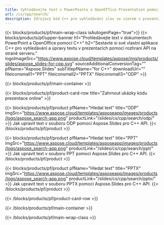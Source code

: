 ```yaml
---
title: Vyhledávejte text v PowerPointu a OpenOffice Presentation pomocí C++
url: /cs/cpp/search/
description: Zdrojový kód C++ pro vyhledávání slov se vzorem v prezentacích PowerPoint a OpenOffice™
---
```


{{< blocks/products/pf/main-wrap-class isAutogenPage="true">}}
{{< blocks/products/pf/upper-banner h1="Prohledávejte text v dokumentech PowerPoint a OpenOffice pomocí C++" h2="Sestavte si své vlastní aplikace C++ pro vyhledávání a úpravy textu v prezentacích pomocí rozhraní API na straně serveru." logoImageSrc="https://www.aspose.cloud/templates/aspose/img/products/slides/aspose_slides-for-cpp.svg" sourceAdditionalConversionTag="" pfName="Aspose.Slides" subTitlepfName="for C++" downloadUrl="" fileiconsmall1="PPT" fileiconsmall2="PPTX" fileiconsmall3="ODP" >}}

{{< blocks/products/pf/main-container >}}

{{< blocks/products/pf/product-card-row title="Zahrnout ukázky kódu prezentace online" >}}

{{< blocks/products/pf/product pfName="Hledat text" title="ODP" imgSrc="https://www.aspose.cloud/templates/asposeapp/images/products/logo/aspose_search-app.png" productLink="/slides/cs/cpp/search/odp/" >}}
Jak upravit text v souboru ODP pomocí Aspose.Slides pro C++ API.
{{< /blocks/products/pf/product >}}

{{< blocks/products/pf/product pfName="Hledat text" title="PPT" imgSrc="https://www.aspose.cloud/templates/asposeapp/images/products/logo/aspose_search-app.png" productLink="/slides/cs/cpp/search/ppt/" >}}
Jak upravit text v souboru PPT pomocí Aspose.Slides pro C++ API.
{{< /blocks/products/pf/product >}}

{{< blocks/products/pf/product pfName="Hledat text" title="PPTX" imgSrc="https://www.aspose.cloud/templates/asposeapp/images/products/logo/aspose_search-app.png" productLink="/slides/cs/cpp/search/pptx/" >}}
Jak upravit text v souboru PPTX pomocí Aspose.Slides pro C++ API.
{{< /blocks/products/pf/product >}}



{{< /blocks/products/pf/product-card-row >}}

{{< /blocks/products/pf/main-container >}}
    
{{< /blocks/products/pf/main-wrap-class >}}